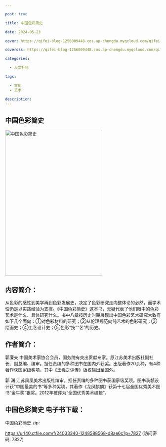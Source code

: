 ```yaml
---

post: true

title: 中国色彩简史

date: 2024-05-23

cover: https://qifei-blog-1256009448.cos.ap-chengdu.myqcloud.com/qifei-blog/6632e8a20ea9cb1403b37563.jpg

coveross: https://qifei-blog-1256009448.cos.ap-chengdu.myqcloud.com/qifei-blog/6632e8a20ea9cb1403b37563.jpg

categories:

  - 人文社科

tags:

  - 文化
  - 艺术

description:
---
```


## 中国色彩简史
<img alt="中国色彩简史 " class="aligncenter loading" data-was-processed="true" decoding="async" fetchpriority="high" height="471" src="https://qifei-blog-1256009448.cos.ap-chengdu.myqcloud.com/qifei-blog/6632e8a20ea9cb1403b37563.jpg " style="cursor: zoom-in;" width="314"/>

## 内容简介：

从色彩的感性到美学再到色彩发展史，决定了色彩研究走向整体论的必然，而学术性仍是以实践经验为支撑。《中国色彩简史》这本书，无疑代表了他们眼中的色彩艺术是什么、具体研究什么。书中八章按历史时期展现出中国色彩艺术研究大致有如下几个面向：①对色彩材料的研究；②从伦理规范向纯艺术的色彩研究；③绘画史；④工艺设计史；⑤色彩“技”“艺”的历史。

## 作者简介：

郭廉夫 中国美术家协会会员，国务院有突出贡献专家。原江苏美术出版社副社长、副总编、编审。担任责编的多种图书在国内外获奖。出版著作20余种，有4种著作获国家级奖项，其中《王羲之评传》版权输出至国外。

郭 渊 江苏凤凰美术出版社编审，担任责编的多种图书获国家级奖项。图书装帧设计获“中国最美的书”等多种奖项，其著作《龙凤麒麟》获第十七届全国优秀美术图书“金牛奖”银奖。2012年被评为“全国优秀美术编辑”。

## 中国色彩简史 电子书下载：
中国色彩简史.zip: 

https://url40.ctfile.com/f/24033340-1248588568-d8ae6c?p=7827 (访问密码: 7827)
